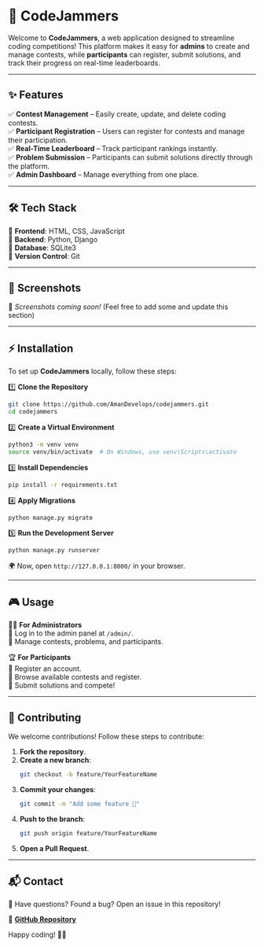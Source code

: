 # 🚀 CodeJammers  

Welcome to **CodeJammers**, a web application designed to streamline coding competitions! This platform makes it easy for **admins** to create and manage contests, while **participants** can register, submit solutions, and track their progress on real-time leaderboards.  

---

## ✨ Features  

✅ **Contest Management** – Easily create, update, and delete coding contests.  
✅ **Participant Registration** – Users can register for contests and manage their participation.  
✅ **Real-Time Leaderboard** – Track participant rankings instantly.  
✅ **Problem Submission** – Participants can submit solutions directly through the platform.  
✅ **Admin Dashboard** – Manage everything from one place.  

---

## 🛠️ Tech Stack  

🔹 **Frontend**: HTML, CSS, JavaScript  
🔹 **Backend**: Python, Django  
🔹 **Database**: SQLite3  
🔹 **Version Control**: Git  

---

## 📸 Screenshots  

🚧 *Screenshots coming soon!* (Feel free to add some and update this section)  

---

## ⚡ Installation  

To set up **CodeJammers** locally, follow these steps:  

1️⃣ **Clone the Repository**  
```bash
git clone https://github.com/AmanDevelops/codejammers.git
cd codejammers
```

2️⃣ **Create a Virtual Environment**  
```bash
python3 -m venv venv
source venv/bin/activate  # On Windows, use venv\Scripts\activate
```

3️⃣ **Install Dependencies**  
```bash
pip install -r requirements.txt
```

4️⃣ **Apply Migrations**  
```bash
python manage.py migrate
```

5️⃣ **Run the Development Server**  
```bash
python manage.py runserver
```
🌍 Now, open `http://127.0.0.1:8000/` in your browser.  

---

## 🎮 Usage  

👨‍💻 **For Administrators**  
🔹 Log in to the admin panel at `/admin/`.  
🔹 Manage contests, problems, and participants.  

🏆 **For Participants**  
🔹 Register an account.  
🔹 Browse available contests and register.  
🔹 Submit solutions and compete!  

---

## 🤝 Contributing  

We welcome contributions! Follow these steps to contribute:  

1. **Fork the repository**.  
2. **Create a new branch**:  
   ```bash
   git checkout -b feature/YourFeatureName
   ```
3. **Commit your changes**:  
   ```bash
   git commit -m "Add some feature 🚀"
   ```
4. **Push to the branch**:  
   ```bash
   git push origin feature/YourFeatureName
   ```
5. **Open a Pull Request**.  

---

## 📬 Contact  

💬 Have questions? Found a bug? Open an issue in this repository!  

🔗 **[GitHub Repository](https://github.com/AmanDevelops/codejammers)**  

Happy coding! 🚀💡
